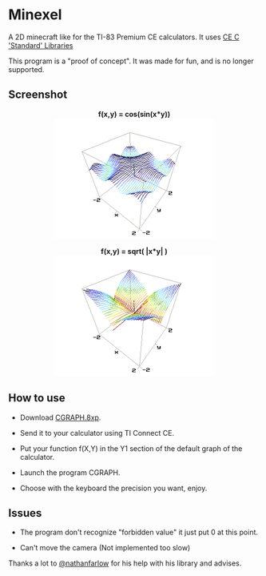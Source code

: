 # Minexel 

A 2D minecraft like for the TI-83 Premium CE calculators. It uses <a href="https://github.com/CE-Programming/libraries/releases/latest">CE C 'Standard' Libraries</a>

This program is a "proof of concept". It was made for fun, and is no longer supported.

## Screenshot

<p align="center">
  <b>f(x,y) = cos(sin(x*y))</b><br>
  <img src="https://github.com/axel0070/CGRAPH/blob/master/screnshot/cos(sin(xy))%20P1.png">
</p>

<p align="center">
  <b>f(x,y) = sqrt( |x*y| )</b><br>
  <img src="https://github.com/axel0070/CGRAPH/blob/master/screnshot/sqrt(abs(xy))%20P1.png">
</p>


## How to use

* Download [CGRAPH.8xp](https://github.com/axel0070/CGRAPH/releases/latest).

* Send it to your calculator using TI Connect CE.

* Put your function f(X,Y) in the Y1 section of the default graph of the calculator.

* Launch the program CGRAPH.

* Choose with the keyboard the precision you want, enjoy.

## Issues

* The program don't recognize "forbidden value" it just put 0 at this point.

* Can't move the camera (Not implemented too slow)


Thanks a lot to <a href="https://github.com/nathanfarlow">@nathanfarlow</a> for his help with his library and advises.